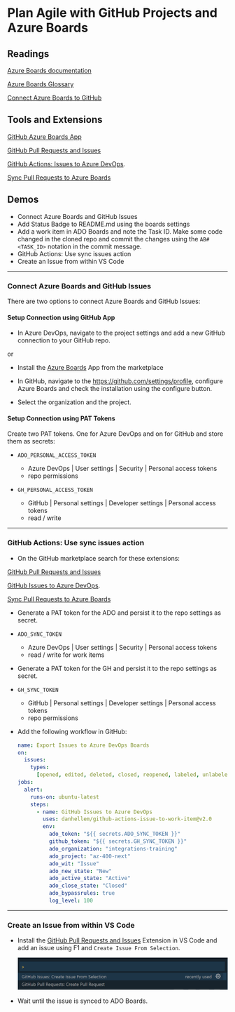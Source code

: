 # Plan Agile with GitHub Projects and Azure Boards

## Readings

[Azure Boards documentation](https://docs.microsoft.com/en-us/azure/devops/boards/?view=azure-devops)

[Azure Boards Glossary](https://learn.microsoft.com/en-us/azure/devops/project/navigation/glossary?view=azure-devops)

[Connect Azure Boards to GitHub](https://learn.microsoft.com/en-us/azure/devops/boards/github/connect-to-github?view=azure-devops)

## Tools and Extensions

[GitHub Azure Boards App](https://github.com/marketplace/azure-boards)

[GitHub Pull Requests and Issues](https://marketplace.visualstudio.com/items?itemName=GitHub.vscode-pull-request-github)

[GitHub Actions: Issues to Azure DevOps](https://github.com/marketplace/actions/github-issues-to-azure-devops).

[Sync Pull Requests to Azure Boards](https://github.com/marketplace/actions/sync-pull-requests-to-azure-boards)

## Demos

- Connect Azure Boards and GitHub Issues
- Add Status Badge to README.md using the boards settings
- Add a work item in ADO Boards and note the Task ID. Make some code changed in the cloned repo and commit the changes using the `AB#<TASK_ID>` notation in the commit message.
- GitHub Actions: Use sync issues action
- Create an Issue from within VS Code 

---
### Connect Azure Boards and GitHub Issues

There are two options to connect Azure Boards and GitHub Issues:

#### Setup Connection using GitHub App

- In Azure DevOps, navigate to the project settings and add a new GitHub connection to your GitHub repo.

or

- Install the [Azure Boards](https://github.com/marketplace/azure-boards) App from the marketplace

- In GitHub, navigate to the https://github.com/settings/profile, configure Azure Boards and check the installation using the configure button. 

- Select the organization and the project.

#### Setup Connection using  PAT Tokens

Create two PAT tokens. One for Azure DevOps and on for GitHub and store them as secrets:

- `ADO_PERSONAL_ACCESS_TOKEN`
  - Azure DevOps | User settings | Security | Personal access tokens
  - repo permissions

- `GH_PERSONAL_ACCESS_TOKEN`
  - GitHub | Personal settings | Developer settings | Personal access tokens
  - read / write

---
### GitHub Actions: Use sync issues action

- On the GitHub marketplace search for these extensions: 

[GitHub Pull Requests and Issues](https://marketplace.visualstudio.com/items?itemName=GitHub.vscode-pull-request-github)

[GitHub Issues to Azure DevOps](https://github.com/marketplace/actions/github-issues-to-azure-devops).

[Sync Pull Requests to Azure Boards](https://github.com/marketplace/actions/sync-pull-requests-to-azure-boards)

- Generate a PAT token for the ADO and persist it to the repo settings as secret.

- `ADO_SYNC_TOKEN`
  - Azure DevOps | User settings | Security | Personal access tokens
  - read / write for work items

- Generate a PAT token for the GH and persist it to the repo settings as secret.

- `GH_SYNC_TOKEN`
  - GitHub | Personal settings | Developer settings | Personal access tokens
  - repo permissions

- Add the following workflow in GitHub:

  ```yaml
  name: Export Issues to Azure DevOps Boards
  on:
    issues:
      types:
        [opened, edited, deleted, closed, reopened, labeled, unlabeled, assigned]
  jobs:
    alert:
      runs-on: ubuntu-latest
      steps:
        - name: GitHub Issues to Azure DevOps
          uses: danhellem/github-actions-issue-to-work-item@v2.0
          env:
            ado_token: "${{ secrets.ADO_SYNC_TOKEN }}"
            github_token: "${{ secrets.GH_SYNC_TOKEN }}"
            ado_organization: "integrations-training"
            ado_project: "az-400-next"
            ado_wit: "Issue"
            ado_new_state: "New"
            ado_active_state: "Active"
            ado_close_state: "Closed"
            ado_bypassrules: true
            log_level: 100
  ```

---
### Create an Issue from within VS Code

- Install the [GitHub Pull Requests and Issues](https://marketplace.visualstudio.com/items?itemName=GitHub.vscode-pull-request-github) Extension in VS Code and add an issue using F1 and `Create Issue From Selection`.

  ![create-issue](./_images/create-issue.png)

- Wait until the issue is synced to ADO Boards.  
